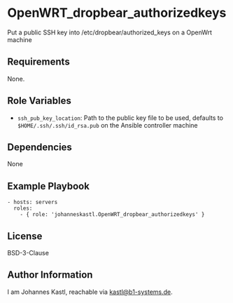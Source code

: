 OpenWRT_dropbear_authorizedkeys
=========

Put a public SSH key into /etc/dropbear/authorized_keys on a OpenWrt machine

Requirements
------------

None.

Role Variables
--------------

- `ssh_pub_key_location`: Path to the public key file to be used, defaults to `$HOME/.ssh/.ssh/id_rsa.pub` on the Ansible controller machine

Dependencies
------------

None

Example Playbook
----------------

    - hosts: servers
      roles:
        - { role: 'johanneskastl.OpenWRT_dropbear_authorizedkeys' }

License
-------

BSD-3-Clause

Author Information
------------------

I am Johannes Kastl, reachable via kastl@b1-systems.de.
